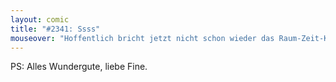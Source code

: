 ```yaml
---
layout: comic
title: "#2341: Ssss"
mouseover: "Hoffentlich bricht jetzt nicht schon wieder das Raum-Zeit-Kontinuum zusammen."
---
```


PS: 
Alles Wundergute, liebe Fine.
